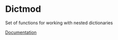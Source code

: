 # Dictmod #

Set of functions for working with nested dictionaries

[Documentation](docs/dictmod.txt)
